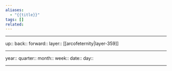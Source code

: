 ```yaml
---
aliases:
  - "{{title}}"
tags: []
related:
---
```




***

up:: 
back:: 
forward:: 
layer:: [[arcofeternity|layer-359]]

***

year:: 
quarter:: 
month:: 
week:: 
date:: 
day:: 

***
